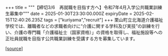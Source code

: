 +++
title = """【締切3/6　再就職を目指す方へ】令和7年4月入学公共職業訓練生募集中"""
date = 2025-01-30T23:30:00.000Z
expiryDate = 2025-02-15T12:40:26.235Z
tags = ["kuriyama","recruit"]
+++
栗山町立北海道介護福祉学校では、離職者などの求職者向けに“介護に関する学科及び実技”の訓練を行い、介護の専門職「介護福祉士（国家資格）」の資格を取得し、福祉施設等への正社員就職を目指す公共職業訓練を受講する方を募集しています。

[[source]](https://www.town.kuriyama.hokkaido.jp/site/kaigofukushi/30162.html)
